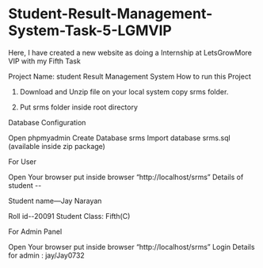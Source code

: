 # Student-Result-Management-System-Task-5-LGMVIP
Here, I have created a new website as doing a Internship at LetsGrowMore VIP with my Fifth Task


Project Name: student Result Management System
How to run this Project

1. Download and Unzip file on your local system copy srms folder.

2. Put srms folder inside root directory

Database Configuration

Open phpmyadmin
Create Database srms
Import database srms.sql (available inside zip package)

For User

Open Your browser put inside browser “http://localhost/srms”
Details of student  --


Student name—Jay Narayan 


Roll id--20091
Student Class: Fifth(C)

For Admin Panel

Open Your browser put inside browser “http://localhost/srms”
Login Details for admin : jay/Jay0732



